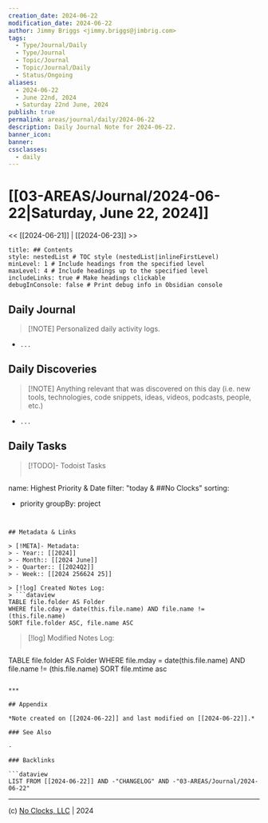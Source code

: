 ```yaml
---
creation_date: 2024-06-22
modification_date: 2024-06-22
author: Jimmy Briggs <jimmy.briggs@jimbrig.com>
tags:
  - Type/Journal/Daily
  - Type/Journal
  - Topic/Journal
  - Topic/Journal/Daily
  - Status/Ongoing
aliases:
  - 2024-06-22
  - June 22nd, 2024
  - Saturday 22nd June, 2024
publish: true
permalink: areas/journal/daily/2024-06-22
description: Daily Journal Note for 2024-06-22.
banner_icon:
banner:
cssclasses:
  - daily
---
```



# [[03-AREAS/Journal/2024-06-22|Saturday, June 22, 2024]]

<< [[2024-06-21]] | [[2024-06-23]] >>

```table-of-contents
title: ## Contents 
style: nestedList # TOC style (nestedList|inlineFirstLevel)
minLevel: 1 # Include headings from the specified level
maxLevel: 4 # Include headings up to the specified level
includeLinks: true # Make headings clickable
debugInConsole: false # Print debug info in Obsidian console
```

## Daily Journal

> [!NOTE] Personalized daily activity logs.

- `...`

## Daily Discoveries

> [!NOTE] Anything relevant that was discovered on this day (i.e. new tools, technologies, code snippets, ideas, videos, podcasts, people, etc.)

- `...`

## Daily Tasks

> [!TODO]- Todoist Tasks
> ```todoist
name: Highest Priority & Date
filter: "today & ##No Clocks"
sorting:
   - priority
groupBy: project
```


## Metadata & Links

> [!META]- Metadata:
> - Year:: [[2024]]
> - Month:: [[2024 June]]
> - Quarter:: [[2024Q2]]
> - Week:: [[2024 256624 25]]

> [!log] Created Notes Log:
> ```dataview
TABLE file.folder AS Folder
WHERE file.cday = date(this.file.name) AND file.name != (this.file.name)
SORT file.folder ASC, file.name ASC
```

> [!log] Modified Notes Log:
> ```dataview
TABLE file.folder AS Folder
WHERE file.mday = date(this.file.name) AND file.name != (this.file.name)
SORT file.mtime asc
```

***

## Appendix

*Note created on [[2024-06-22]] and last modified on [[2024-06-22]].*

### See Also

- 

### Backlinks

```dataview
LIST FROM [[2024-06-22]] AND -"CHANGELOG" AND -"03-AREAS/Journal/2024-06-22"
```

***

(c) [No Clocks, LLC](https://github.com/noclocks) | 2024



